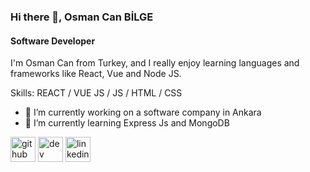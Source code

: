 ### Hi there 👋, Osman Can BİLGE
#### Software Developer
I'm Osman Can from Turkey, and I really enjoy learning languages and frameworks like React, Vue and Node JS. 

Skills:  REACT / VUE JS / JS / HTML / CSS

- 🔭 I’m currently working on a software company in Ankara 
- 🌱 I’m currently learning Express Js and MongoDB 


[<img src='https://cdn.jsdelivr.net/npm/simple-icons@3.0.1/icons/github.svg' alt='github' height='40'>](https://github.com/osmncnbilge)  [<img src='https://cdn.jsdelivr.net/npm/simple-icons@3.0.1/icons/dev-dot-to.svg' alt='dev' height='40'>](https://dev.to/osmncnbilge)  [<img src='https://cdn.jsdelivr.net/npm/simple-icons@3.0.1/icons/linkedin.svg' alt='linkedin' height='40'>](https://www.linkedin.com/in/osmncnbilge/)  

